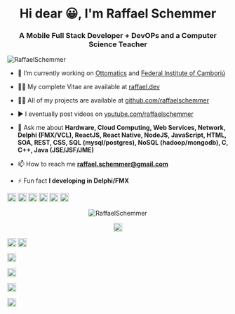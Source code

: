 <h1 align="center">Hi dear 😀, I'm Raffael Schemmer</h1>
<h3 align="center">A Mobile Full Stack Developer + DevOPs and a Computer Science Teacher</h3>
<p align="left"> <img src="https://komarev.com/ghpvc/?username=RaffaelSchemmer" alt="RaffaelSchemmer" /> </p>

- 🔭 I’m currently working on [Ottomatics](https://www.linkedin.com/company/65481304/admin/) and [Federal Institute of Camboriú](http://camboriu.ifc.edu.br)

- 👨‍📜 My complete Vitae are available at [raffael.dev](https://www.raffael.dev)

- 👨‍💻 All of my projects are available at [github.com/raffaelschemmer](https://github.com/raffaelschemmer)

- ▶️ I eventually post videos on [youtube.com/raffaelschemmer](https://www.youtube.com/user/spock2f)

- 💬 Ask me about **Hardware, Cloud Computing, Web Services, Network, Delphi (FMX/VCL), ReactJS, React Native, NodeJS, JavaScript, HTML, SOA, REST, CSS, SQL (mysql/postgres), NoSQL (hadoop/mongodb), C, C++, Java (JSE/JSF/JME)**

- 📫 How to reach me **raffael.schemmer@gmail.com**

- ⚡ Fun fact **I developing in Delphi/FMX**

<p align="left"><img src="https://www.flamingoajans.com/assets/vendors/devicon/icons/react/react-original.svg" alt="react" width="20" height="20"/> <img src="https://www.martincap.io/images/icons/devicon/css3/css3-original.svg" alt="css3" width="20" height="20"/> <img src="https://upload.wikimedia.org/wikipedia/commons/thumb/2/21/Devicon-html5-plain-wordmark.svg/768px-Devicon-html5-plain-wordmark.svg.png" alt="html5" width="20" height="20"/> <img src="https://upload.wikimedia.org/wikipedia/commons/thumb/9/99/Unofficial_JavaScript_logo_2.svg/1024px-Unofficial_JavaScript_logo_2.svg.png" alt="javascript" width="20" height="20"/> <img src="https://www.flamingoajans.com/assets/vendors/devicon/icons/postgresql/postgresql-original.svg" alt="postgresql" width="20" height="20"/> <img src="https://www.martincap.io/images/icons/devicon/nodejs/nodejs-original.svg" alt="nodejs" width="20" height="20"/></p><p align="center"> <img src="https://github-readme-stats.vercel.app/api?username=RaffaelSchemmer&show_icons=true" alt="RaffaelSchemmer" /> </p>

<p align="center">
<a href="http://buscatextual.cnpq.br/buscatextual/visualizacv.do?id=K4744427Z0" target="blank"><img align="center" src="https://www.raffael.dev/img/lattes.png" alt="RaffaelSchemmer" height="20" width="20" /></a>
  
<a href="https://twitter.com/raffaelschemmer" target="blank"><img align="center" src="https://cdn.jsdelivr.net/npm/simple-icons@3.0.1/icons/twitter.svg" alt="RaffaelSchemmer" height="20" width="20" /></a>
<a href="https://www.linkedin.com/in/raffael-bottoli-schemmer-290a7727/" target="blank"><img align="center" src="https://cdn.jsdelivr.net/npm/simple-icons@3.0.1/icons/linkedin.svg" alt="RaffaelSchemmer" height="20" width="20" /></a>
  
<a href="https://stackexchange.com/users/5373822/raffael-bottoli-schemmer" target="blank"><img align="center" src="https://cdn.jsdelivr.net/npm/simple-icons@3.0.1/icons/stackoverflow.svg" alt="RaffaelSchemmer" height="20" width="20" /></a>

<a href="https://www.researchgate.net/profile/Raffael_Bottoli_Schemmer" target="blank"><img align="center" src="https://www.raffael.dev/img/researchgate.png" alt="RaffaelSchemmer" height="20" width="20" /></a>

<a href="https://fb.com/raffaelschemmer" target="blank"><img align="center" src="https://cdn.jsdelivr.net/npm/simple-icons@3.0.1/icons/facebook.svg" alt="RaffaelSchemmer" height="20" width="20" /></a>

<a href="https://instagram.com/raffaelschemmer" target="blank"><img align="center" src="https://cdn.jsdelivr.net/npm/simple-icons@3.0.1/icons/instagram.svg" alt="RaffaelSchemmer" height="20" width="20" /></a>
</p>

